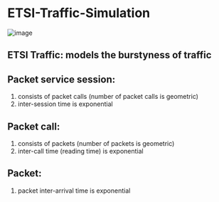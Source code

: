 # ETSI-Traffic-Simulation
![image](https://user-images.githubusercontent.com/57944323/222902049-af3386b0-ea77-42a6-9de0-e3132cb8e1bf.png)

## ETSI Traffic: models the burstyness of traffic

## Packet service session: 
1. consists of packet calls (number of packet calls is geometric)
2. inter-session time is exponential

## Packet call:
1. consists of packets (number of packets is geometric)
2. inter-call time (reading time) is exponential

## Packet:
1. packet inter-arrival time is exponential

